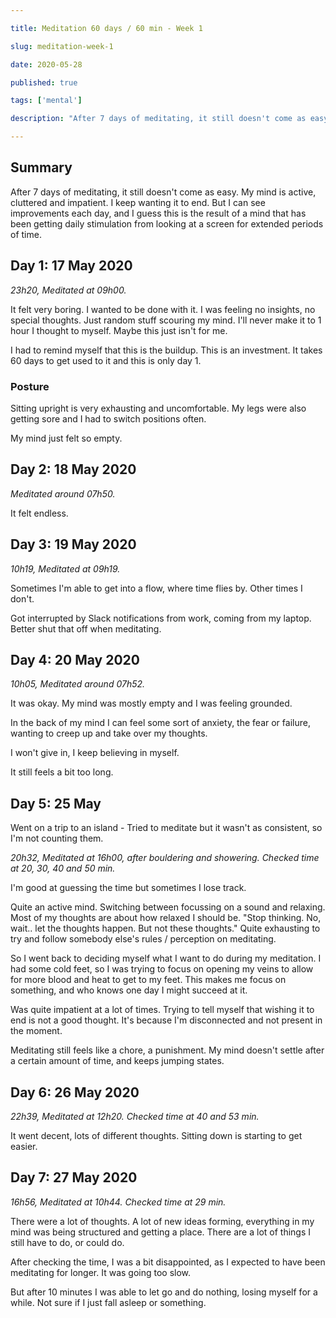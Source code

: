 ```yaml
---

title: Meditation 60 days / 60 min - Week 1

slug: meditation-week-1

date: 2020-05-28

published: true

tags: ['mental']

description: "After 7 days of meditating, it still doesn't come as easy. My mind is active, cluttered and impatient. I keep wanting it to end. But I can see improvements each day, and I guess this is the result of a mind that has been getting daily stimulation from looking at a screen for extended periods of time."

---
```


## Summary

After 7 days of meditating, it still doesn't come as easy. My mind is active, cluttered and impatient. I keep wanting it to end. But I can see improvements each day, and I guess this is the result of a mind that has been getting daily stimulation from looking at a screen for extended periods of time.

## Day 1: 17 May 2020

*23h20, Meditated at 09h00.*

It felt very boring. I wanted to be done with it. I was feeling no insights, no special thoughts. Just random stuff scouring my mind.
I'll never make it to 1 hour I thought to myself. Maybe this just isn't for me.

I had to remind myself that this is the buildup. This is an investment. It takes 60 days to get used to it and this is only day 1.

### Posture

Sitting upright is very exhausting and uncomfortable. My legs were also getting sore and I had to switch positions often.

My mind just felt so empty.

## Day 2: 18 May 2020

*Meditated around 07h50.*

It felt endless.

## Day 3: 19 May 2020

*10h19, Meditated at 09h19.*

Sometimes I'm able to get into a flow, where time flies by. Other times I don't.

Got interrupted by Slack notifications from work, coming from my laptop. Better shut that off when meditating.

## Day 4: 20 May 2020

*10h05, Meditated around 07h52.*

It was okay. My mind was mostly empty and I was feeling grounded.

In the back of my mind I can feel some sort of anxiety, the fear or failure, wanting to creep up and take over my thoughts.

I won't give in, I keep believing in myself.

It still feels a bit too long.

## Day 5:  25 May

Went on a trip to an island - Tried to meditate but it wasn't as consistent, so I'm not counting them.

*20h32, Meditated at 16h00, after bouldering and showering. Checked time at 20, 30, 40 and 50 min.* 

I'm good at guessing the time but sometimes I lose track.

Quite an active mind. Switching between focussing on a sound and relaxing. Most of my thoughts are about how relaxed I should be.
"Stop thinking. No, wait.. let the thoughts happen. But not these thoughts."
Quite exhausting to try and follow somebody else's rules / perception on meditating.

So I went back to deciding myself what I want to do during my meditation. I had some cold feet, so I was trying to focus on opening my veins to allow for more blood and heat to get to my feet. This makes me focus on something, and who knows one day I might succeed at it.

Was quite impatient at a lot of times. Trying to tell myself that wishing it to end is not a good thought. It's because I'm disconnected and not present in the moment.

Meditating still feels like a chore, a punishment. My mind doesn't settle after a certain amount of time, and keeps jumping states.

## Day 6: 26 May 2020

*22h39, Meditated at 12h20. Checked time at 40 and 53 min.*

It went decent, lots of different thoughts. Sitting down is starting to get easier.

## Day 7: 27 May 2020

*16h56, Meditated at 10h44. Checked time at 29 min.*

There were a lot of thoughts. A lot of new ideas forming, everything in my mind was being structured and getting a place. There are a lot of things I still have to do, or could do.

After checking the time, I was a bit disappointed, as I expected to have been meditating for longer. It was going too slow.

But after 10 minutes I was able to let go and do nothing, losing myself for a while. Not sure if I just fall asleep or something.